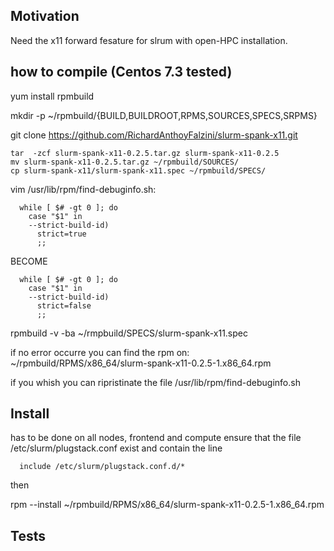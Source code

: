 ## Motivation
Need the x11 forward fesature for slrum with open-HPC installation.

## how to compile (Centos 7.3 tested)

yum install rpmbuild

mkdir -p ~/rpmbuild/{BUILD,BUILDROOT,RPMS,SOURCES,SPECS,SRPMS}

git clone https://github.com/RichardAnthoyFalzini/slurm-spank-x11.git

```
tar  -zcf slurm-spank-x11-0.2.5.tar.gz slurm-spank-x11-0.2.5
mv slurm-spank-x11-0.2.5.tar.gz ~/rpmbuild/SOURCES/
cp slurm-spank-x11/slurm-spank-x11.spec ~/rpmbuild/SPECS/
```

vim /usr/lib/rpm/find-debuginfo.sh:
```
  while [ $# -gt 0 ]; do
    case "$1" in
    --strict-build-id)
      strict=true
      ;;
 ```
  BECOME
```
  while [ $# -gt 0 ]; do
    case "$1" in
    --strict-build-id)
      strict=false
      ;;
```
rpmbuild -v -ba ~/rmpbuild/SPECS/slurm-spank-x11.spec

if no error occurre you can find the rpm on:
  ~/rpmbuild/RPMS/x86_64/slurm-spank-x11-0.2.5-1.x86_64.rpm

if you whish you can ripristinate the file /usr/lib/rpm/find-debuginfo.sh

## Install 
has to be done on all nodes, frontend and compute
ensure that the file /etc/slurm/plugstack.conf exist and contain the line
```
  include /etc/slurm/plugstack.conf.d/*
```
then

  rpm --install ~/rpmbuild/RPMS/x86_64/slurm-spank-x11-0.2.5-1.x86_64.rpm

## Tests





